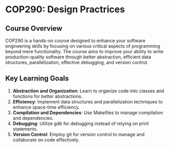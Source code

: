 # COP290: Design Practrices

## Course Overview

COP290 is a hands-on course designed to enhance your software engineering skills by focusing on various critical aspects of programming beyond mere functionality. The course aims to improve your ability to write production-quality software through better abstraction, efficient data structures, parallelization, effective debugging, and version control. 

## Key Learning Goals

1. **Abstraction and Organization**: Learn to organize code into classes and functions for better abstractions.
2. **Efficiency**: Implement data structures and parallelization techniques to enhance space-time efficiency.
3. **Compilation and Dependencies**: Use Makefiles to manage compilation and dependencies.
4. **Debugging**: Utilize gdb for debugging instead of relying on print statements.
5. **Version Control**: Employ git for version control to manage and collaborate on code effectively.
